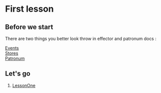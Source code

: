 # First lesson

## Before we start

There are two things you better look throw in effector and patronum docs :

[Events](https://effector.dev/docs/api/effector/event)  
[Stores](https://effector.dev/docs/api/effector/store)   
[Patronum](https://github.com/effector/patronum)

## Let's go

1) [LessonOne](src/LessonOne/README.md)

